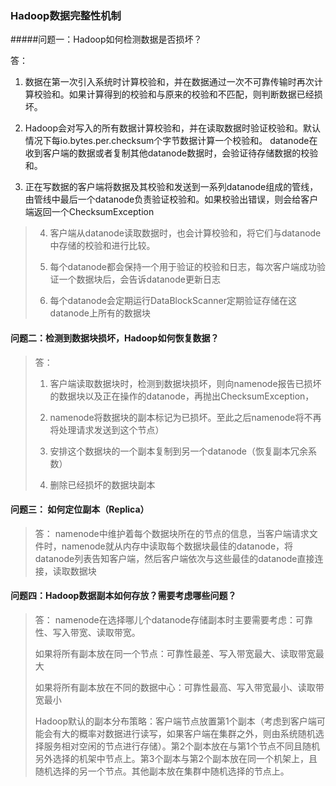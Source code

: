### Hadoop数据完整性机制

#####问题一：Hadoop如何检测数据是否损坏？
>
>
答：
>
1. 数据在第一次引入系统时计算校验和，并在数据通过一次不可靠传输时再次计算校验和。如果计算得到的校验和与原来的校验和不匹配，则判断数据已经损坏。
>
2. Hadoop会对写入的所有数据计算校验和，并在读取数据时验证校验和。默认情况下每io.bytes.per.checksum个字节数据计算一个校验和。
datanode在收到客户端的数据或者复制其他datanode数据时，会验证待存储数据的校验和。
>
3. 正在写数据的客户端将数据及其校验和发送到一系列datanode组成的管线，由管线中最后一个datanode负责验证校验和。如果校验出错误，则会给客户端返回一个ChecksumException
>
>4. 客户端从datanode读取数据时，也会计算校验和，将它们与datanode中存储的校验和进行比较。
>
>5. 每个datanode都会保持一个用于验证的校验和日志，每次客户端成功验证一个数据块后，会告诉datanode更新日志
>
>6. 每个datanode会定期运行DataBlockScanner定期验证存储在这datanode上所有的数据块
>


#### 问题二：检测到数据块损坏，Hadoop如何恢复数据？
>答：
>
>1. 客户端读取数据块时，检测到数据块损坏，则向namenode报告已损坏的数据块以及正在操作的datanode，再抛出ChecksumException，
>
>2. namenode将数据块的副本标记为已损坏。至此之后namenode将不再将处理请求发送到这个节点）
>
>3. 安排这个数据块的一个副本复制到另一个datanode（恢复副本冗余系数）
>
>4. 删除已经损坏的数据块副本


#### 问题三： 如何定位副本（Replica）
>
>答：
>namenode中维护着每个数据块所在的节点的信息，当客户端请求文件时，namenode就从内存中读取每个数据块最佳的datanode，将datanode列表告知客户端，然后客户端依次与这些最佳的datanode直接连接，读取数据块
>



#### 问题四：Hadoop数据副本如何存放？需要考虑哪些问题？
>
>答：
>namenode在选择哪儿个datanode存储副本时主要需要考虑：可靠性、写入带宽、读取带宽。
>
>如果将所有副本放在同一个节点：可靠性最差、写入带宽最大、读取带宽最大
>
>如果将所有副本放在不同的数据中心：可靠性最高、写入带宽最小、读取带宽最小
>
>Hadoop默认的副本分布策略：客户端节点放置第1个副本（考虑到客户端可能会有大的概率对数据进行读写，如果客户端在集群之外，则由系统随机选择服务相对空闲的节点进行存储）。第2个副本放在与第1个节点不同且随机另外选择的机架中节点上。第3个副本与第2个副本放在同一个机架上，且随机选择的另一个节点。其他副本放在集群中随机选择的节点上。
>
>
>
